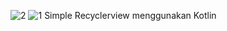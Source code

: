 ![2](https://user-images.githubusercontent.com/87554900/157019735-1f3ef31d-e255-4ed5-bade-98051f25d484.png)
![1](https://user-images.githubusercontent.com/87554900/157019750-b3754835-483a-40c8-af3e-5457bb52118f.png)
Simple Recyclerview menggunakan Kotlin
